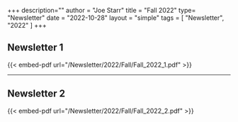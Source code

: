+++
description=""
author = "Joe Starr"
title = "Fall 2022"
type= "Newsletter"
date = "2022-10-28"
layout = "simple"
tags = [
    "Newsletter",
    "2022"
]
+++

## Newsletter 1

{{< embed-pdf url="/Newsletter/2022/Fall/Fall_2022_1.pdf" >}}

---

## Newsletter 2

{{< embed-pdf url="/Newsletter/2022/Fall/Fall_2022_2.pdf" >}}

